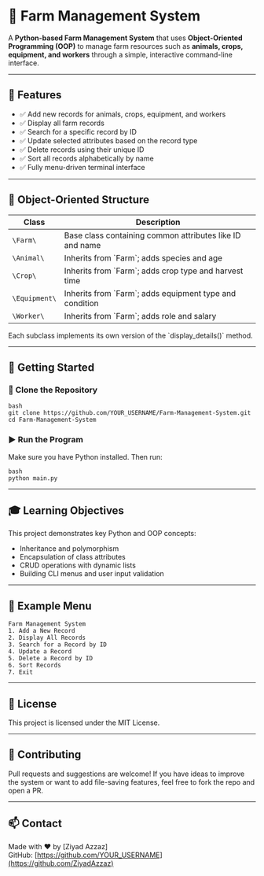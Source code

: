 # 🌱 Farm Management System

A **Python-based Farm Management System** that uses **Object-Oriented Programming (OOP)** to manage farm resources such as **animals, crops, equipment, and workers** through a simple, interactive command-line interface.

---

## 📌 Features

- ✅ Add new records for animals, crops, equipment, and workers  
- ✅ Display all farm records  
- ✅ Search for a specific record by ID  
- ✅ Update selected attributes based on the record type  
- ✅ Delete records using their unique ID  
- ✅ Sort all records alphabetically by name  
- ✅ Fully menu-driven terminal interface  

---

## 🧱 Object-Oriented Structure

| Class      | Description                                            |
|------------|--------------------------------------------------------|
| `\Farm\`     | Base class containing common attributes like ID and name |
| `\Animal\`   | Inherits from \`Farm\`; adds species and age             |
| `\Crop\`     | Inherits from \`Farm\`; adds crop type and harvest time   |
| `\Equipment\`| Inherits from \`Farm\`; adds equipment type and condition |
| `\Worker\`   | Inherits from \`Farm\`; adds role and salary              |

Each subclass implements its own version of the \`display_details()\` method.

---

## 🚀 Getting Started

### 📁 Clone the Repository

```
bash
git clone https://github.com/YOUR_USERNAME/Farm-Management-System.git
cd Farm-Management-System
```

### ▶️ Run the Program

Make sure you have Python installed. Then run:

```
bash
python main.py
```

---

## 🎓 Learning Objectives

This project demonstrates key Python and OOP concepts:

- Inheritance and polymorphism  
- Encapsulation of class attributes  
- CRUD operations with dynamic lists  
- Building CLI menus and user input validation  

---

## 📌 Example Menu

```
Farm Management System
1. Add a New Record
2. Display All Records
3. Search for a Record by ID
4. Update a Record
5. Delete a Record by ID
6. Sort Records
7. Exit
```

---

## 📄 License

This project is licensed under the MIT License.

---

## 🙌 Contributing

Pull requests and suggestions are welcome! If you have ideas to improve the system or want to add file-saving features, feel free to fork the repo and open a PR.

---

## 📫 Contact

Made with ❤️ by [Ziyad Azzaz]  
GitHub: [https://github.com/YOUR_USERNAME](https://github.com/ZiyadAzzaz)
